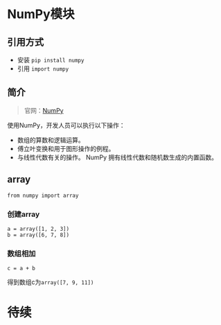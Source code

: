 # NumPy模块

## 引用方式
* 安装 `pip install numpy`
* 引用 `import numpy`

## 简介

>官网：[NumPy](http://www.numpy.org/)

使用NumPy，开发人员可以执行以下操作：
* 数组的算数和逻辑运算。
* 傅立叶变换和用于图形操作的例程。
* 与线性代数有关的操作。 NumPy 拥有线性代数和随机数生成的内置函数。

## array
```
from numpy import array
```
### 创建array
```
a = array([1, 2, 3])
b = array([6, 7, 8])
```

### 数组相加
```
c = a + b
```
得到数组c为`array([7, 9, 11])`

# 待续
